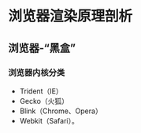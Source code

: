 # 浏览器渲染原理剖析


## 浏览器-“黑盒”


### 浏览器内核分类
- Trident（IE）
- Gecko（火狐）
- Blink（Chrome、Opera）
- Webkit（Safari）。